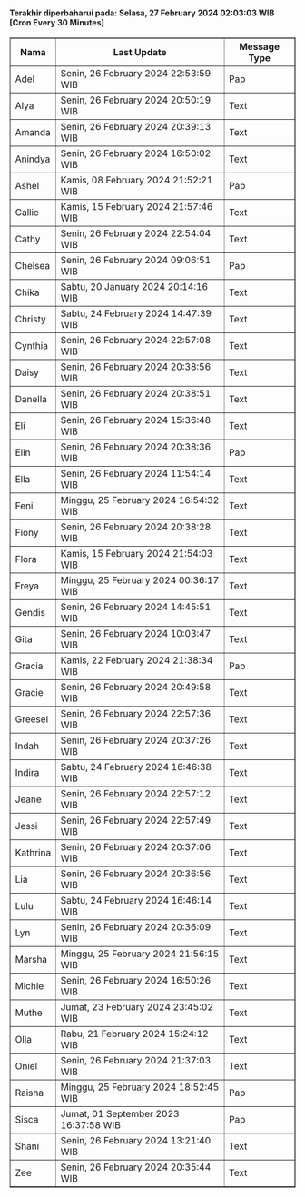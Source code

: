 #### Terakhir diperbaharui pada: Selasa, 27 February 2024 02:03:03 WIB [Cron Every 30 Minutes]

<table border='1'><tr><th>Nama</th><th>Last Update</th><th>Message Type</th></tr><tr><td>Adel</td><td>Senin, 26 February 2024 22:53:59 WIB</td><td>Pap</td></tr><tr><td>Alya</td><td>Senin, 26 February 2024 20:50:19 WIB</td><td>Text</td></tr><tr><td>Amanda</td><td>Senin, 26 February 2024 20:39:13 WIB</td><td>Text</td></tr><tr><td>Anindya</td><td>Senin, 26 February 2024 16:50:02 WIB</td><td>Text</td></tr><tr><td>Ashel</td><td>Kamis, 08 February 2024 21:52:21 WIB</td><td>Pap</td></tr><tr><td>Callie</td><td>Kamis, 15 February 2024 21:57:46 WIB</td><td>Text</td></tr><tr><td>Cathy</td><td>Senin, 26 February 2024 22:54:04 WIB</td><td>Text</td></tr><tr><td>Chelsea</td><td>Senin, 26 February 2024 09:06:51 WIB</td><td>Pap</td></tr><tr><td>Chika</td><td>Sabtu, 20 January 2024 20:14:16 WIB</td><td>Text</td></tr><tr><td>Christy</td><td>Sabtu, 24 February 2024 14:47:39 WIB</td><td>Text</td></tr><tr><td>Cynthia</td><td>Senin, 26 February 2024 22:57:08 WIB</td><td>Text</td></tr><tr><td>Daisy</td><td>Senin, 26 February 2024 20:38:56 WIB</td><td>Text</td></tr><tr><td>Danella</td><td>Senin, 26 February 2024 20:38:51 WIB</td><td>Text</td></tr><tr><td>Eli</td><td>Senin, 26 February 2024 15:36:48 WIB</td><td>Text</td></tr><tr><td>Elin</td><td>Senin, 26 February 2024 20:38:36 WIB</td><td>Pap</td></tr><tr><td>Ella</td><td>Senin, 26 February 2024 11:54:14 WIB</td><td>Text</td></tr><tr><td>Feni</td><td>Minggu, 25 February 2024 16:54:32 WIB</td><td>Text</td></tr><tr><td>Fiony</td><td>Senin, 26 February 2024 20:38:28 WIB</td><td>Text</td></tr><tr><td>Flora</td><td>Kamis, 15 February 2024 21:54:03 WIB</td><td>Text</td></tr><tr><td>Freya</td><td>Minggu, 25 February 2024 00:36:17 WIB</td><td>Text</td></tr><tr><td>Gendis</td><td>Senin, 26 February 2024 14:45:51 WIB</td><td>Text</td></tr><tr><td>Gita</td><td>Senin, 26 February 2024 10:03:47 WIB</td><td>Text</td></tr><tr><td>Gracia</td><td>Kamis, 22 February 2024 21:38:34 WIB</td><td>Pap</td></tr><tr><td>Gracie</td><td>Senin, 26 February 2024 20:49:58 WIB</td><td>Text</td></tr><tr><td>Greesel</td><td>Senin, 26 February 2024 22:57:36 WIB</td><td>Text</td></tr><tr><td>Indah</td><td>Senin, 26 February 2024 20:37:26 WIB</td><td>Text</td></tr><tr><td>Indira</td><td>Sabtu, 24 February 2024 16:46:38 WIB</td><td>Text</td></tr><tr><td>Jeane</td><td>Senin, 26 February 2024 22:57:12 WIB</td><td>Text</td></tr><tr><td>Jessi</td><td>Senin, 26 February 2024 22:57:49 WIB</td><td>Text</td></tr><tr><td>Kathrina</td><td>Senin, 26 February 2024 20:37:06 WIB</td><td>Text</td></tr><tr><td>Lia</td><td>Senin, 26 February 2024 20:36:56 WIB</td><td>Text</td></tr><tr><td>Lulu</td><td>Sabtu, 24 February 2024 16:46:14 WIB</td><td>Text</td></tr><tr><td>Lyn</td><td>Senin, 26 February 2024 20:36:09 WIB</td><td>Text</td></tr><tr><td>Marsha</td><td>Minggu, 25 February 2024 21:56:15 WIB</td><td>Text</td></tr><tr><td>Michie</td><td>Senin, 26 February 2024 16:50:26 WIB</td><td>Text</td></tr><tr><td>Muthe</td><td>Jumat, 23 February 2024 23:45:02 WIB</td><td>Text</td></tr><tr><td>Olla</td><td>Rabu, 21 February 2024 15:24:12 WIB</td><td>Text</td></tr><tr><td>Oniel</td><td>Senin, 26 February 2024 21:37:03 WIB</td><td>Text</td></tr><tr><td>Raisha</td><td>Minggu, 25 February 2024 18:52:45 WIB</td><td>Pap</td></tr><tr><td>Sisca</td><td>Jumat, 01 September 2023 16:37:58 WIB</td><td>Pap</td></tr><tr><td>Shani</td><td>Senin, 26 February 2024 13:21:40 WIB</td><td>Text</td></tr><tr><td>Zee</td><td>Senin, 26 February 2024 20:35:44 WIB</td><td>Text</td></tr></table>